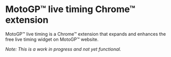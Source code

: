 # MotoGP™ live timing Chrome™ extension

MotoGP™ live timing is a Chrome™ extension that expands and enhances the free live timing widget on MotoGP™ website.

*Note: This is a work in progress and not yet functional.*
